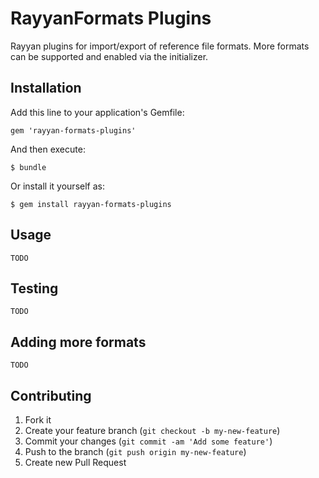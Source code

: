 # RayyanFormats Plugins

Rayyan plugins for import/export of reference file formats. More formats can be supported and enabled via the initializer. 

## Installation

Add this line to your application's Gemfile:

    gem 'rayyan-formats-plugins'

And then execute:

    $ bundle

Or install it yourself as:

    $ gem install rayyan-formats-plugins

## Usage

    TODO

## Testing

    TODO

## Adding more formats

    TODO

## Contributing

1. Fork it
2. Create your feature branch (`git checkout -b my-new-feature`)
3. Commit your changes (`git commit -am 'Add some feature'`)
4. Push to the branch (`git push origin my-new-feature`)
5. Create new Pull Request
